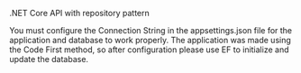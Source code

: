 .NET Core API with repository pattern

You must configure the Connection String in the appsettings.json file for the application and database to work properly. The application was made using the Code First method, so after configuration please use EF to initialize and update the database.
